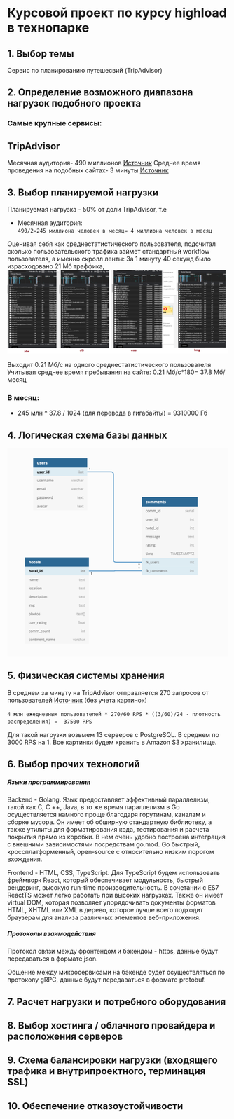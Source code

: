 # Курсовой проект по курсу highload в технопарке

## 1. **Выбор темы**
Сервис по планированию путешесвий (TripAdvisor)

## 2. **Определение возможного диапазона нагрузок подобного проекта**
### Самые крупные сервисы:
## TripAdvisor
Месячная аудитория- 490 миллионов [Источник](https://review42.com/tripadvisor-statistics/)
Среднее время проведения на подобных сайтах- 3 минуты [Источник](https://www.similarweb.com/website/tripadvisor.com/)

## 3. **Выбор планируемой нагрузки**
Планируемая нагрузка - 50% от доли TripAdvisor, т.е
- Месячная аудитория:  
    ```490/2=245 миллиона человек в месяц= 4 миллиона человек в месяц```

Оценивая себя как среднестатистического пользователя, подсчитал сколько пользовательского трафика займет стандартный workflow пользователя, а именно скролл ленты:
За 1 минуту 40 секунд было израсходовано 21 Мб траффика, 
![alt-текст](https://github.com/EvilBorsch/booking-highload/blob/main/Скриншоты%20(2).png "lenta")  

Выходит 0.21 Мб/с на одного среднестатистического пользователя
Учитывая среднее время пребывания на сайте: 0.21 Мб/с*180= 37.8 Мб/месяц

### В месяц:
- 245 млн * 37.8 / 1024 (для перевода в гигабайты) = 9310000 Гб

## 4. **Логическая схема базы данных**
![alt-текст](https://github.com/EvilBorsch/booking-highload/blob/main/Снимок%20экрана%202020-10-21%20в%2016.38.54.png "Схема бд")


## 5. **Физическая системы хранения**

В среднем за минуту на TripAdvisor отправляется 270 запросов от пользователей [Источник](https://expandedramblings.com/index.php/tripadvisor-statistics/) (без учета картинок)

```4 млн ежедневных пользователей * 270/60 RPS * ((3/60)/24 - плотность распределения) =  37500 RPS```

Для такой нагрузки возьмем 13 серверов с PostgreSQL. В среднем по 3000 RPS на 1. Все картинки будем хранить в Amazon S3 хранилище.

## 6. **Выбор прочих технологий**

##### Языки программирования

Backend - Golang. Язык предоставляет эффективный параллелизм, такой как C, C ++, Java, в то же время параллелизм в Go осуществляется намного проще благодаря горутинам, каналам и сборке мусора. Он имеет об обширную стандартную библиотеку, а также утилиты для форматирования кода, тестирования и расчета покрытия прямо из коробки. В нем очень удобно построена интеграция с внешними зависимостями посредствам go.mod. Go быстрый, кроссплатформенный, open-source с относительно низким порогом вхождения.

Frontend - HTML, CSS, TypeScript. Для  TypeScript будем использовать фреймворк React, который обеспечивает модульность, быстрый рендеринг, высокую run-time производительность. В сочетании с ES7 ReactTS может легко работать при высоких нагрузках. Также он имеет virtual DOM, которая позволяет упорядочивать документы форматов HTML, XHTML или XML в дерево, которое лучше всего подходит браузерам для анализа различных элементов веб-приложения.
	
##### Протоколы взаимодействия

Протокол связи между фронтендом и бэкендом - https, данные будут передаваться в формате json. 

Общение между микросервисами на бэкенде будет осуществляться по протоколу gRPC, данные будут передаваться в формате protobuf.

## 7. **Расчет нагрузки и потребного оборудования**

## 8. **Выбор хостинга / облачного провайдера и расположения серверов**

## 9. **Схема балансировки нагрузки (входящего трафика и внутрипроектного, терминация SSL)**

## 10. **Обеспечение отказоустойчивости** 
